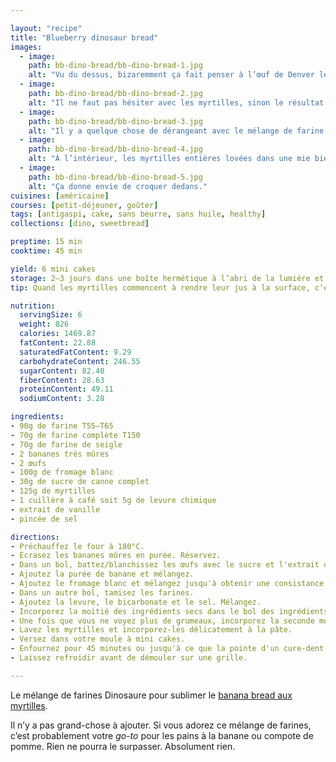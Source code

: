 ```yaml
---

layout: "recipe"
title: "Blueberry dinosaur bread"
images:
  - image:
    path: bb-dino-bread/bb-dino-bread-1.jpg
    alt: "Vu du dessus, bizaremment ça fait penser à l’œuf de Denver le dernier dinosaure."
  - image:
    path: bb-dino-bread/bb-dino-bread-2.jpg
    alt: "Il ne faut pas hésiter avec les myrtilles, sinon le résultat visuel sera un peu fade comme ici."
  - image:
    path: bb-dino-bread/bb-dino-bread-3.jpg
    alt: "Il y a quelque chose de dérangeant avec le mélange de farine dinosaures, c’est que les myrtilles paraissent comme des fossiles dans l’esprit."
  - image:
    path: bb-dino-bread/bb-dino-bread-4.jpg
    alt: "À l’intérieur, les myrtilles entières lovées dans une mie bien douce."
  - image:
    path: bb-dino-bread/bb-dino-bread-5.jpg
    alt: "Ça donne envie de croquer dedans."
cuisines: [américaine]
courses: [petit-déjeuner, goûter]
tags: [antigaspi, cake, sans beurre, sans huile, healthy]
collections: [dino, sweetbread]

preptime: 15 min
cooktime: 45 min

yield: 6 mini cakes
storage: 2–3 jours dans une boîte hermétique à l’abri de la lumière et de la chaleur. 5 jours au frigo. 2 mois au congélateur.
tip: Quand les myrtilles commencent à rendre leur jus à la surface, c‘est le signe que la cuisson est presque terminée.

nutrition:
  servingSize: 6
  weight: 826
  calories: 1469.87
  fatContent: 22.88
  saturatedFatContent: 9.29
  carbohydrateContent: 246.55
  sugarContent: 82.40
  fiberContent: 28.63
  proteinContent: 49.11
  sodiumContent: 3.28

ingredients:
- 90g de farine T55–T65
- 70g de farine complète T150
- 70g de farine de seigle
- 2 bananes très mûres
- 2 œufs
- 100g de fromage blanc
- 30g de sucre de canne complet
- 125g de myrtilles
- 1 cuillère à café soit 5g de levure chimique
- extrait de vanille
- pincée de sel

directions:
- Préchauffez le four à 180°C.
- Écrasez les bananes mûres en purée. Réservez.
- Dans un bol, battez/blanchissez les œufs avec le sucre et l'extrait de vanille. 
- Ajoutez la purée de banane et mélangez.
- Ajoutez le fromage blanc et mélangez jusqu'à obtenir une consistance bien homogène.
- Dans un autre bol, tamisez les farines. 
- Ajoutez la levure, le bicarbonate et le sel. Mélangez. 
- Incorporez la moitié des ingrédients secs dans le bol des ingrédients humides à la maryse. 
- Une fois que vous ne voyez plus de grumeaux, incorporez la seconde moitié. Réservez. 
- Lavez les myrtilles et incorporez-les délicatement à la pâte. 
- Versez dans votre moule à mini cakes. 
- Enfournez pour 45 minutes ou jusqu'à ce que la pointe d'un cure-dent ressorte sèche. 
- Laissez refroidir avant de démouler sur une grille. 

---
```


Le mélange de farines Dinosaure pour sublimer le [banana bread aux myrtilles](bb-bread.html). 

Il n’y a pas grand-chose à ajouter. Si vous adorez ce mélange de farines, c’est probablement votre <i lang="en">go-to</i> pour les pains à la banane ou compote de pomme. Rien ne pourra le surpasser. Absolument rien.